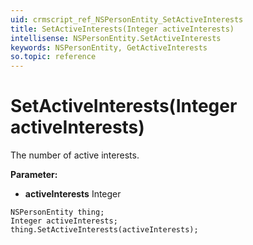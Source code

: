 ```yaml
---
uid: crmscript_ref_NSPersonEntity_SetActiveInterests
title: SetActiveInterests(Integer activeInterests)
intellisense: NSPersonEntity.SetActiveInterests
keywords: NSPersonEntity, GetActiveInterests
so.topic: reference
---
```


# SetActiveInterests(Integer activeInterests)

The number of active interests.

**Parameter:** 
 - **activeInterests** Integer

```crmscript
NSPersonEntity thing;
Integer activeInterests;
thing.SetActiveInterests(activeInterests);
```


